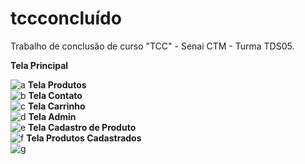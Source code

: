 # tccconcluído
Trabalho de conclusão de curso "TCC" - Senai CTM - Turma TDS05.

<b>Tela Principal</b><br>

![a](https://user-images.githubusercontent.com/84077567/176570163-d479a548-7c8c-4452-bb8f-5d191a837584.png)
<b>Tela Produtos</b><br />
![b](https://user-images.githubusercontent.com/84077567/176570168-82f93544-eef4-40a2-9889-35ce9c4d304c.png)
<b>Tela Contato</b><br>
![c](https://user-images.githubusercontent.com/84077567/176570192-b0186db6-7d33-4058-97c8-1d00cce5e64e.png)
<b>Tela Carrinho</b><br>
![d](https://user-images.githubusercontent.com/84077567/176570198-6dba3b4f-c672-4f8f-b779-d42bf19ca6d7.png)
<b>Tela Admin</b><br>
![e](https://user-images.githubusercontent.com/84077567/176570199-23e69a9f-b636-4f12-adde-80f58f10b0f5.png)
  <b>Tela Cadastro de Produto</b><br>
![f](https://user-images.githubusercontent.com/84077567/176570200-8b5a8e72-66a0-4211-a0ce-2bb774e046d5.png)
<b>Tela Produtos Cadastrados</b><br>
![g](https://user-images.githubusercontent.com/84077567/176570201-ff7e5a90-9b88-42da-847b-f3fbdc9208e7.png)
